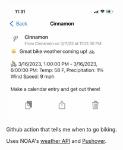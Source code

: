 <img src="screenshot.jpg" width=300/>

Github action that tells me when to go biking.

Uses NOAA's [weather API](https://www.weather.gov/documentation/services-web-api) and [Pushover](https://pushover.net/).
